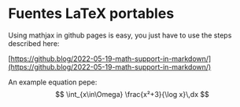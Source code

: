# Fuentes LaTeX portables 

Using mathjax in github pages is easy, you just have to use the steps described here:

[https://github.blog/2022-05-19-math-support-in-markdown/](https://github.blog/2022-05-19-math-support-in-markdown/)

An example equation pepe:
$$
    \int_{x\in\Omega} \frac{x²+3}{\log x}\,dx
$$



